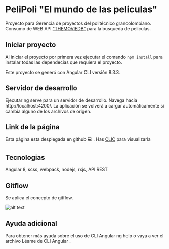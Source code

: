 # PeliPoli "El mundo de las peliculas"

Proyecto para Gerencia de proyectos del politécnico grancolombiano. 
Consumo de WEB API ["THEMOVIEDB"](https://developers.themoviedb.org/3/getting-started/introduction) para la busqueda de peliculas.

## Iniciar proyecto

Al iniciar el proyecto por primera vez ejecutar el comando `npm install` para instalar todas las dependecias que requiera el proyecto.

Este proyecto se generó con Angular CLI versión 8.3.3.

## Servidor de desarrollo

Ejecutar ng serve para un servidor de desarrollo. Navega hacia http://localhost:4200/. La aplicación se volverá a cargar automáticamente si cambia alguno de los archivos de origen.

## Link de la página

Esta página esta desplegada en github :computer: . Has [CLIC]() para visualizarla


## Tecnologias

Angular 8, scss, webpack, nodejs, rxjs, API REST

## Gitflow

Se aplica el concepto de gitflow.

![alt text](https://user-images.githubusercontent.com/7549765/36916977-429c7dd0-1e34-11e8-8635-1b569453d0f5.png)

## Ayuda adicional

Para obtener más ayuda sobre el uso de CLI Angular ng help o vaya a ver el archivo Léame de CLI Angular .
